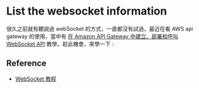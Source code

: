 # List the websocket information
很久之前就有聽說過 webSocket 的方式，一直都沒有試過，最近在看 AWS api gateway 的使用，當中有 [在 Amazon API Gateway 中建立、部署和呼叫 WebSocket API](https://docs.aws.amazon.com/zh_tw/apigateway/latest/developerguide/apigateway-websocket-api.html) 教學。趁此機會，來學一下 :

## Reference
  - [WebSocket 教程](http://www.ruanyifeng.com/blog/2017/05/websocket.html)
